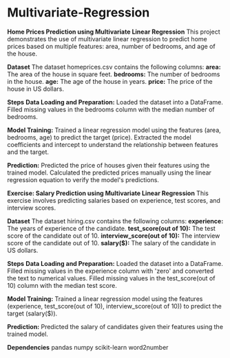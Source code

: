 # Multivariate-Regression

**Home Prices Prediction using Multivariate Linear Regression**
This project demonstrates the use of multivariate linear regression to predict home prices based on multiple features: area, number of bedrooms, and age of the house.

**Dataset**
The dataset homeprices.csv contains the following columns:
**area:** The area of the house in square feet.
**bedrooms:** The number of bedrooms in the house.
**age:** The age of the house in years.
**price:** The price of the house in US dollars.

**Steps**
**Data Loading and Preparation:**
Loaded the dataset into a DataFrame.
Filled missing values in the bedrooms column with the median number of bedrooms.

**Model Training:**
Trained a linear regression model using the features (area, bedrooms, age) to predict the target (price).
Extracted the model coefficients and intercept to understand the relationship between features and the target.

**Prediction:**
Predicted the price of houses given their features using the trained model.
Calculated the predicted prices manually using the linear regression equation to verify the model's predictions.

**Exercise: Salary Prediction using Multivariate Linear Regression**
This exercise involves predicting salaries based on experience, test scores, and interview scores.

**Dataset**
The dataset hiring.csv contains the following columns:
**experience:** The years of experience of the candidate.
**test_score(out of 10):** The test score of the candidate out of 10.
**interview_score(out of 10):** The interview score of the candidate out of 10.
**salary($):** The salary of the candidate in US dollars.

**Steps**
**Data Loading and Preparation:**
Loaded the dataset into a DataFrame.
Filled missing values in the experience column with 'zero' and converted the text to numerical values.
Filled missing values in the test_score(out of 10) column with the median test score.

**Model Training:**
Trained a linear regression model using the features (experience, test_score(out of 10), interview_score(out of 10)) to predict the target (salary($)).

**Prediction:**
Predicted the salary of candidates given their features using the trained model.

**Dependencies**
pandas
numpy
scikit-learn
word2number
